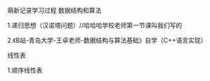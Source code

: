 萌新记录学习过程
数据结构和算法

1.递归思想（汉诺塔问题）//哈哈哈学校老师第一节课叫我们写的

2.《B站-青岛大学-王卓老师-数据结构与算法基础》自学（C++语言实现）

   线性表
   
   1.顺序线性表
